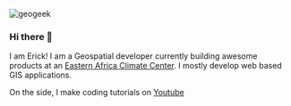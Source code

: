 ![geogeek](https://res.cloudinary.com/otenyo/image/upload/v1596048344/banners/Header.jpg)


### Hi there 👋

I am Erick! I am a Geospatial developer currently building awesome products at an [Eastern Africa Climate Center](https://www.icpac.net). 
I mostly develop web based GIS applications.

On the side, I make coding tutorials on [Youtube](https://www.youtube.com/channel/UCWT8kn-hFs3inFNWObTOQtw)
